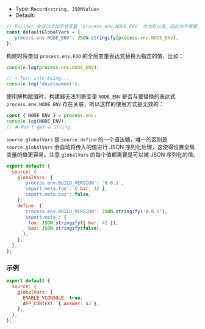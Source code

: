 - Type: `Record<string, JSONValue>`
- Default:

```ts
// Builder 会自动添加环境变量 `process.env.NODE_ENV` 作为默认值，因此你不需要手动添加它。
const defaultGlobalVars = {
  'process.env.NODE_ENV': JSON.stringify(process.env.NODE_ENV),
};
```

构建时将类似 `process.env.FOO` 的全局变量表达式替换为指定的值，比如：

```js
console.log(process.env.NODE_ENV);

// ⬇️ Turn into being...
console.log('development');
```

使用解构赋值时，构建器无法判断变量 `NODE_ENV` 是否与要替换的表达式 `process.env.NODE_ENV` 存在关联，所以这样的使用方式是无效的：

```js
const { NODE_ENV } = process.env;
console.log(NODE_ENV);
// ❌ Won't get a string.
```

`source.globalVars` 是 `source.define` 的一个语法糖，唯一的区别是 `source.globalVars` 会自动将传入的值进行 JSON 序列化处理，这使得设置全局变量的值更容易。注意 `globalVars` 的每个值都需要是可以被 JSON 序列化的值。

```js
export default {
  source: {
    globalVars: {
      'process.env.BUILD_VERSION': '0.0.1',
      'import.meta.foo': { bar: 42 },
      'import.meta.baz': false,
    },
    define: {
      'process.env.BUILD_VERSION': JSON.stringify('0.0.1'),
      'import.meta': {
        foo: JSON.stringify({ bar: 42 }),
        baz: JSON.stringify(false),
      },
    },
  },
};
```

### 示例

```js
export default {
  source: {
    globalVars: {
      ENABLE_VCONSOLE: true,
      APP_CONTEXT: { answer: 42 },
    },
  },
};
```
